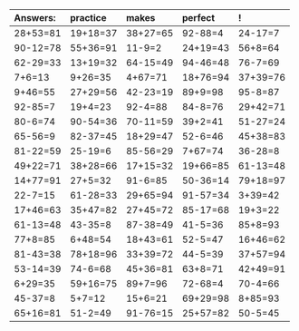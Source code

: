 | Answers: | practice | makes | perfect | ! |
| :--- | :--- | :--- | :--- | :--- |
| 28+53=81 | 19+18=37 | 38+27=65 | 92-88=4 | 24-17=7 | 
| 90-12=78 | 55+36=91 | 11-9=2 | 24+19=43 | 56+8=64 | 
| 62-29=33 | 13+19=32 | 64-15=49 | 94-46=48 | 76-7=69 | 
| 7+6=13 | 9+26=35 | 4+67=71 | 18+76=94 | 37+39=76 | 
| 9+46=55 | 27+29=56 | 42-23=19 | 89+9=98 | 95-8=87 | 
| 92-85=7 | 19+4=23 | 92-4=88 | 84-8=76 | 29+42=71 | 
| 80-6=74 | 90-54=36 | 70-11=59 | 39+2=41 | 51-27=24 | 
| 65-56=9 | 82-37=45 | 18+29=47 | 52-6=46 | 45+38=83 | 
| 81-22=59 | 25-19=6 | 85-56=29 | 7+67=74 | 36-28=8 | 
| 49+22=71 | 38+28=66 | 17+15=32 | 19+66=85 | 61-13=48 | 
| 14+77=91 | 27+5=32 | 91-6=85 | 50-36=14 | 79+18=97 | 
| 22-7=15 | 61-28=33 | 29+65=94 | 91-57=34 | 3+39=42 | 
| 17+46=63 | 35+47=82 | 27+45=72 | 85-17=68 | 19+3=22 | 
| 61-13=48 | 43-35=8 | 87-38=49 | 41-5=36 | 85+8=93 | 
| 77+8=85 | 6+48=54 | 18+43=61 | 52-5=47 | 16+46=62 | 
| 81-43=38 | 78+18=96 | 33+39=72 | 44-5=39 | 37+57=94 | 
| 53-14=39 | 74-6=68 | 45+36=81 | 63+8=71 | 42+49=91 | 
| 6+29=35 | 59+16=75 | 89+7=96 | 72-68=4 | 70-4=66 | 
| 45-37=8 | 5+7=12 | 15+6=21 | 69+29=98 | 8+85=93 | 
| 65+16=81 | 51-2=49 | 91-76=15 | 25+57=82 | 50-5=45 | 
